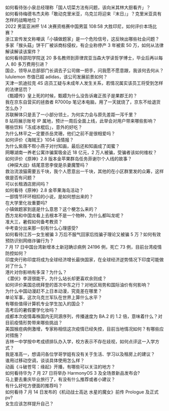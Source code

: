 如何看待张小泉总经理称「国人切菜方法有问题，该向米其林大厨看齐」？  
如何看待梅德韦杰夫称「敢动克里米亚，乌克兰将迎来『末日』」？克里米亚具有怎样的战略地位？  
2022 男篮亚洲杯 1/4 决赛资格赛中国男篮 108:58 大胜印尼，如何评价本场比赛？  
浙江宣传发文称嘲讽「小镇做题家」是一个危险信号，这反映出哪些社会问题？  
多家「猴头菇」饼干厂被诉商标侵权，有企业称停产 3 年被索 50 万，如何从法律解读解读该案件？  
如何看待邵阳学院送 20 多名教师到菲律宾亚当森大学读哲学博士，毕业后再以每人 80 多万费用引进？  
国企，领导从总部部门长调去子公司做一把手，问我愿不愿意跟，我该何去何从？  
lululemon 市值已超 adidas，该公司发展前景如何？  
天津一凯迪拉克 4S 店员工疑与未成年人发生关系，若情况属实该员工将受到怎样的法律惩罚？  
《甄嬛传》皇上死的时候，甄嬛为什么没告诉雍正孩子是果郡王的？  
我在京东自营买的拯救者 R7000p 笔记本电脑，用了一天就烧了，京东不给退货怎么办？  
苏联解体只是丢了一小部分领土，为何实力会与原先差距一泻千里？  
B 站将展示账号 IP 属地，预计一周后全面上线，此举会对用户带来哪些影响？  
哪些饮料「冻成冰棍后」，意外的好吃？  
为什么林平之一定要杀岳灵珊，他们之前不是很相爱吗？  
如何评价《海贼王》1054 话情报？  
为什么紫薇不帮小燕子对付知画，最后还和知画成了闺蜜？  
网曝湖南一养老公寓诈骗案吸金近 18 亿元，2 万人被骗，受骗者该如何维权？  
如何评价《原神》2.8 版本金苹果群岛任务菲谢尔个人线的故事？  
《神探大战》结尾意思李俊是杀妻魔警吗？  
救治流浪猫需要五千块，我个人愿意出一千块，其他的在小区群里发的众筹，这样做是否有问题？  
可以长租酒店房间吗？  
如何看待《原神》2.8 金苹果海岛活动？  
一部情节环环相扣的小说，是如何想出来的？  
在大学里化妆重要吗?  
小镇做题家到底是什么意思？这个梗怎么来的？  
西方龙和中国龙看上去根本不是一个物种，为什么都叫龙呢？  
准大三，暑假如何备考教资？  
中考查分出来那一刻有什么心理感受?  
如何看待江苏一女生被骗 3 万后不服气回家后找骗子理论又被骗 5 万？如何有效预防识别网络诈骗行为？  
7 月 17 日中国台湾新增本土新冠确诊病例 24196 例，死亡 73 例，目前台湾疫情防控如何？  
印度央行称印度将成为全球经济增长最快国家，在全球经济逆势情况下印度可能做对了什么？  
港片对你影响有多深？为什么？  
《潜伏》李涯很能干，为什么站长却更喜欢余则成？  
如何评价美国总统拜登的首次中东之行？对地区局势和国际油价有何影响？  
为什么中国动漫赶不上日本动漫，究竟差在哪里？  
单论军事，这次乌克兰军队在世界上算什么水平？  
有哪些值得计算机专业学生加入的国企？  
高考后的暑假要学化妆吗？  
成都本次疫情毒株国内无同源序列，传播速度为 BA.2 的 1.2 倍，意味着什么？对目前疫情形势带来哪些挑战？  
美国猴痘病例激增，专家称相信这次疫情已经失控，目前当地情况如何？有哪些应对措施？  
吉林一中学按中考成绩排队办入学，校方表示不存在歧视，如何点评这一入学方式？  
我是准高一，想请问各位学哥学姐有没有关于生活、学习以及租房上的建议？  
谁用过移动空调，谈谈具体使用怎么样？  
动画《斗破苍穹：缘起》开播，有哪些可以关注的地方？  
如何看待华为 7 月 27 日将举办 HarmonyOS 3 及全场景新品发布会?  
马上要去重庆毕业旅行了，有没有什么推荐或者小建议？  
有什么好吃方便面的推荐吗？  
如何看待 7 月 14 日发布的《机动战士高达 水星的魔女》前传 Prologue 及正式 pv?  
女生应该怎样提升自己？  
